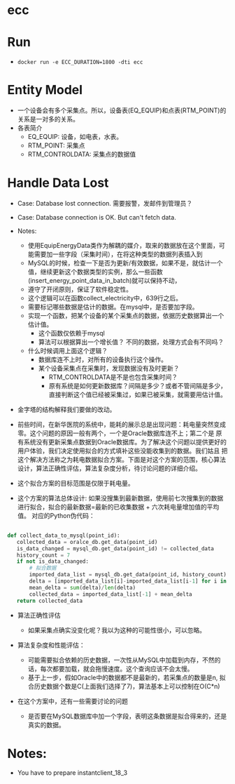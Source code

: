 # ecc

# Run
* `docker run -e ECC_DURATION=1800 -dti ecc`

# Entity Model
* 一个设备会有多个采集点。所以，设备表(EQ_EQUIP)和点表(RTM_POINT)的关系是一对多的关系。
* 各表简介
    * EQ_EQUIP: 设备，如电表，水表。
    * RTM_POINT: 采集点
    * RTM_CONTROLDATA: 采集点的数据值

# Handle Data Lost
* Case: Database lost connection. 需要报警，发邮件到管理员？
* Case: Database connection is OK. But can't fetch data.
* Notes:
    * 使用EquipEnergyData类作为解耦的媒介，取来的数据放在这个里面，可能需要加一些字段（采集时间），在将这种类型的数据列表插入到
    * MySQL的时候，检查一下是否为更新/有效数据，如果不是，就估计一个值，继续更新这个数据类型的实例，那么一些函数(insert_energy_point_data_in_batch)就可以保持不动，
    * 遵守了开闭原则，保证了软件稳定性。
    * 这个逻辑可以在函数collect_electricity中，639行之后。
    * 需要标记哪些数据是估计的数据。在mysql中，是否要加字段。
    * 实现一个函数，把某个设备的某个采集点的数据，依据历史数据算出一个估计值。
        * 这个函数仅依赖于mysql
        * 算法可以根据算出一个增长值？ 不同的数据，处理方式会有不同吗？
    * 什么时候调用上面这个逻辑？
        * 数据库连不上时，对所有的设备执行这个操作。
        * 某个设备采集点在采集时，发现数据没有及时更新？
            * RTM_CONTROLDATA是不是也包含采集时间？
            * 原有系统是如何更新数据库？间隔是多少？或者不管间隔是多少，直接判断这个值已经被采集过，如果已被采集，就需要用估计值。
 * 金字塔的结构解释我们要做的改动。
 
 * 前些时间，在新华医院的系统中，能耗的展示总是出现问题：耗电量突然变成零。这个问题的原因一般有两个，一个是Oracle数据库连不上；第二个是
 原有系统没有更新采集点数据到Oracle数据库。为了解决这个问题以提供更好的用户体验，我们决定使用拟合的方式填补这些没能收集到的数据。我们姑且
 把这个解决方法称之为耗电数据拟合方案。下面是对这个方案的范围，核心算法设计，算法正确性评估，算法复杂度分析，待讨论问题的详细介绍。
 * 这个拟合方案的目标范围是仅限于耗电量。
 * 这个方案的算法总体设计: 如果没搜集到最新数据，使用前七次搜集到的数据进行拟合，拟合的最新数据=最新的已收集数据 + 六次耗电量增加值的平均值。
 对应的Python伪代码：
 
 ```python
         
def collect_data_to_mysql(point_id):
    collected_data = oralce_db.get_data(point_id)
    is_data_changed = mysql_db.get_data(point_id) != collected_data
    history_count = 7
    if not is_data_changed:
        # 拟合数据 
        imported_data_list = mysql_db.get_data(point_id, history_count)
        delta = [imported_data_list[i]-imported_data_list[i-1] for i in range(1,len(imported_data_list))]
        mean_delta = sum(delta)/len(delta)
        collected_data = imported_data_list[-1] + mean_delta
    return collected_data      
```

 * 算法正确性评估
    * 如果采集点确实没变化呢？我以为这种的可能性很小，可以忽略。
    
 * 算法复杂度和性能评估：
    * 可能需要拟合依赖的历史数据，一次性从MySQL中加载到内存，不然的话，每次都要加载，就会拖慢速度。这个查询应该不会太慢。
    * 基于上一步，假如Oracle中的数据都不是最新的，若采集点的数量是n, 拟合历史数据个数是C(上面我们选择了7)，算法基本上可以控制在O(C*n)

 * 在这个方案中，还有一些需要讨论的问题
    * 是否要在MySQL数据库中加一个字段，表明这条数据是拟合得来的，还是真实的数据。
 

# Notes:
* You have to prepare instantclient\_18\_3
